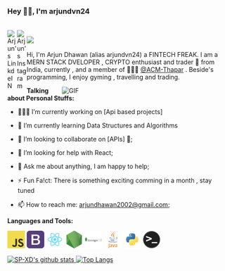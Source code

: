 <!--
### Hi there 👋
**arjundvn24/arjundvn24** is a ✨ _special_ ✨ repository because its `README.md` (this file) appears on your GitHub profile.

Here are some ideas to get you started:

- 🔭 I’m currently working on ...
- 🌱 I’m currently learning ...
- 👯 I’m looking to collaborate on ...
- 🤔 I’m looking for help with ...
- 💬 Ask me about ...
- 📫 How to reach me: ...
- 😄 Pronouns: ...
- ⚡ Fun fact: ...
-->



### Hey 👋🏽, I'm arjundvn24

<br/>
<a href="https://www.linkedin.com/in/arjun-dhawan-2002/">
  <img align="left" alt="Arjun's LinkdeIN" width="22px" src="https://cdn.jsdelivr.net/npm/simple-icons@v3/icons/linkedin.svg" />
</a>

<a href="https://www.instagram.com/arjun_dvn/">
  <img align="left" alt="Arjun's Instagram" width="22px" src="https://cdn.jsdelivr.net/npm/simple-icons@v3/icons/instagram.svg"  />
</a>

![](https://visitor-badge.glitch.me/badge?page_id=arjundvn24.arjundvn24)
<br />

Hi, I'm Arjun Dhawan (alias arjundvn24) a FINTECH FREAK. I am a MERN STACK DVELOPER , CRYPTO enthusiast and trader 🚀 from India, currently , and a member of 🙍🏽‍♂️ [@ACM-Thapar](https://github.com/ACM-Thapar) . Beside's programming, I enjoy gyming , travelling and trading.

<img width="380" align="right" alt="GIF" src="https://analyticsindiamag.com/wp-content/uploads/2018/12/developer-dribbble.gif"  />
  
**Talking about Personal Stuffs:**

- 👨🏽‍💻 I’m currently working on [Api based projects]
- 🌱 I’m currently learning Data Structures and Algorithms
- 👯 I’m looking to collaborate on [APIs] 🤝;
- 🤔 I’m looking for help with React;
- 💬 Ask me about anything, I am happy to help;

- ⚡️ Fun Fa!ct: There is something exciting comming in a month , stay tuned
- 📫 How to reach me: arjundhawan2002@gmail.com;

**Languages and Tools:**  

<code><img height="40" src="https://raw.githubusercontent.com/github/explore/80688e429a7d4ef2fca1e82350fe8e3517d3494d/topics/javascript/javascript.png"></code>
<code><img height="40" src="https://raw.githubusercontent.com/github/explore/80688e429a7d4ef2fca1e82350fe8e3517d3494d/topics/bootstrap/bootstrap.png"></code>
<code><img height="40" src="https://raw.githubusercontent.com/github/explore/80688e429a7d4ef2fca1e82350fe8e3517d3494d/topics/react/react.png"></code>
<code><img height="40" src="https://raw.githubusercontent.com/github/explore/80688e429a7d4ef2fca1e82350fe8e3517d3494d/topics/nodejs/nodejs.png"></code>
<code><img height="40" src="https://raw.githubusercontent.com/github/explore/80688e429a7d4ef2fca1e82350fe8e3517d3494d/topics/mongodb/mongodb.png"></code>
<code><img height="40" src="https://raw.githubusercontent.com/github/explore/80688e429a7d4ef2fca1e82350fe8e3517d3494d/topics/java/java.png"></code>
<code><img height="40" src="https://raw.githubusercontent.com/github/explore/80688e429a7d4ef2fca1e82350fe8e3517d3494d/topics/python/python.png"></code>
<code><img height="40" src="https://raw.githubusercontent.com/github/explore/80688e429a7d4ef2fca1e82350fe8e3517d3494d/topics/terminal/terminal.png"></code>



<!--  ![Arjundvn24's github stats](https://github-readme-stats.vercel.app/api?username=arjundvn24&show_icons=true&theme=tokyonight) --!>
  
  <a  href="https://github.com/arjundvn24"> 
  
<img alt="SP-XD's github stats" width="50%" src="https://github-readme-stats.vercel.app/api?username=arjundvn24&show_icons=true&count_private=true&hide_border=true&bg_color=50,e96205,904e99&title_color=fff&text_color=fff&icon_color=f2f2f2" href="https://github.com/arjundvn24" />
<img alt="Top Langs" width="42%" src="https://github-readme-stats.vercel.app/api/top-langs/?username=arjundvn24&layout=compact&count_private=true&&hide_border=true&bg_color=904e99&title_color=fff&text_color=fff&icon_color=f2f2f2&hide=jupyter%20notebook&langs_count=5" href="https://github.com/arjundvn24" />

</a>

